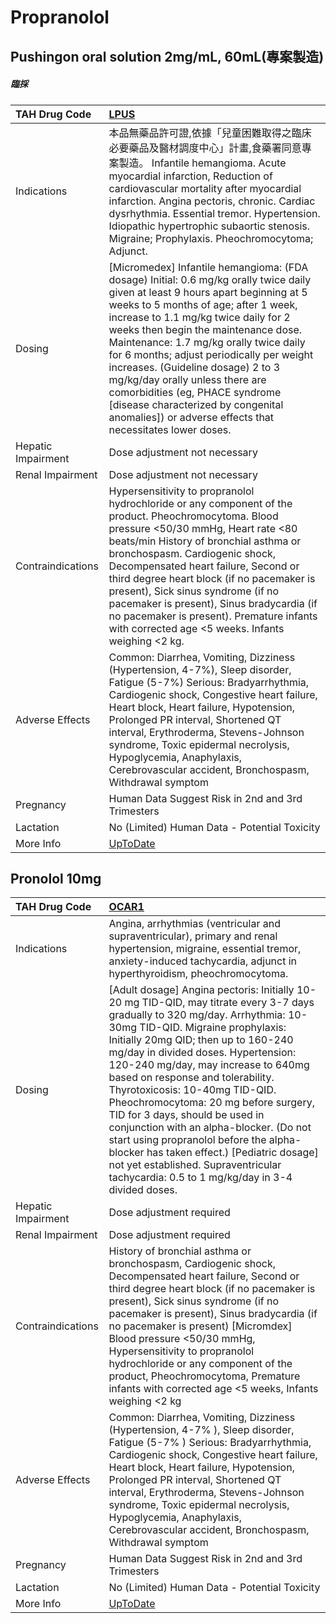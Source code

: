 # Propranolol

## Pushingon oral solution 2mg/mL, 60mL(專案製造)

##### 臨採

| TAH Drug Code      | [LPUS](https://www.tahsda.org.tw/drugs/hissearch.php?drug_code=LPUS)                                                                                                                                                                                                                                                                                                                                                                                                                                                                                        |
|:-------------------|:------------------------------------------------------------------------------------------------------------------------------------------------------------------------------------------------------------------------------------------------------------------------------------------------------------------------------------------------------------------------------------------------------------------------------------------------------------------------------------------------------------------------------------------------------------|
| Indications        | 本品無藥品許可證,依據「兒童困難取得之臨床必要藥品及醫材調度中心」計畫,食藥署同意專案製造。 Infantile hemangioma. Acute myocardial infarction, Reduction of cardiovascular mortality after myocardial infarction. Angina pectoris, chronic. Cardiac dysrhythmia. Essential tremor. Hypertension. Idiopathic hypertrophic subaortic stenosis. Migraine; Prophylaxis. Pheochromocytoma; Adjunct.                                                                                                                                                               |
| Dosing             | [Micromedex] Infantile hemangioma: (FDA dosage) Initial: 0.6 mg/kg orally twice daily given at least 9 hours apart beginning at 5 weeks to 5 months of age; after 1 week, increase to 1.1 mg/kg twice daily for 2 weeks then begin the maintenance dose. Maintenance: 1.7 mg/kg orally twice daily for 6 months; adjust periodically per weight increases. (Guideline dosage) 2 to 3 mg/kg/day orally unless there are comorbidities (eg, PHACE syndrome [disease characterized by congenital anomalies]) or adverse effects that necessitates lower doses. |
| Hepatic Impairment | Dose adjustment not necessary                                                                                                                                                                                                                                                                                                                                                                                                                                                                                                                               |
| Renal Impairment   | Dose adjustment not necessary                                                                                                                                                                                                                                                                                                                                                                                                                                                                                                                               |
| Contraindications  | Hypersensitivity to propranolol hydrochloride or any component of the product. Pheochromocytoma. Blood pressure <50/30 mmHg, Heart rate <80 beats/min History of bronchial asthma or bronchospasm. Cardiogenic shock, Decompensated heart failure, Second or third degree heart block (if no pacemaker is present), Sick sinus syndrome (if no pacemaker is present), Sinus bradycardia (if no pacemaker is present). Premature infants with corrected age <5 weeks. Infants weighing <2 kg.                                                                |
| Adverse Effects    | Common: Diarrhea, Vomiting, Dizziness (Hypertension, 4-7%), Sleep disorder, Fatigue (5-7%) Serious: Bradyarrhythmia, Cardiogenic shock, Congestive heart failure, Heart block, Heart failure, Hypotension, Prolonged PR interval, Shortened QT interval, Erythroderma, Stevens-Johnson syndrome, Toxic epidermal necrolysis, Hypoglycemia, Anaphylaxis, Cerebrovascular accident, Bronchospasm, Withdrawal symptom                                                                                                                                          |
| Pregnancy          | Human Data Suggest Risk in 2nd and 3rd Trimesters                                                                                                                                                                                                                                                                                                                                                                                                                                                                                                           |
| Lactation          | No (Limited) Human Data - Potential Toxicity                                                                                                                                                                                                                                                                                                                                                                                                                                                                                                                |
| More Info          | [UpToDate](https://www.uptodate.com/contents/propranolol-drug-information)                                                                                                                                                                                                                                                                                                                                                                                                                                                                                  |

## Pronolol 10mg

| TAH Drug Code      | [OCAR1](https://www.tahsda.org.tw/drugs/hissearch.php?drug_code=OCAR1)                                                                                                                                                                                                                                                                                                                                                                                                                                                                                                                                                                                              |
|:-------------------|:--------------------------------------------------------------------------------------------------------------------------------------------------------------------------------------------------------------------------------------------------------------------------------------------------------------------------------------------------------------------------------------------------------------------------------------------------------------------------------------------------------------------------------------------------------------------------------------------------------------------------------------------------------------------|
| Indications        | Angina, arrhythmias (ventricular and supraventricular), primary and renal hypertension, migraine, essential tremor, anxiety-induced tachycardia, adjunct in hyperthyroidism, pheochromocytoma.                                                                                                                                                                                                                                                                                                                                                                                                                                                                      |
| Dosing             | [Adult dosage] Angina pectoris: Initially 10-20 mg TID-QID, may titrate every 3-7 days gradually to 320 mg/day. Arrhythmia: 10-30mg TID-QID. Migraine prophylaxis: Initially 20mg QID; then up to 160-240 mg/day in divided doses. Hypertension: 120-240 mg/day, may increase to 640mg based on response and tolerability. Thyrotoxicosis: 10-40mg TID-QID. Pheochromocytoma: 20 mg before surgery, TID for 3 days, should be used in conjunction with an alpha-blocker. (Do not start using propranolol before the alpha-blocker has taken effect.) [Pediatric dosage] not yet established. Supraventricular tachycardia: 0.5 to 1 mg/kg/day in 3-4 divided doses. |
| Hepatic Impairment | Dose adjustment required                                                                                                                                                                                                                                                                                                                                                                                                                                                                                                                                                                                                                                            |
| Renal Impairment   | Dose adjustment required                                                                                                                                                                                                                                                                                                                                                                                                                                                                                                                                                                                                                                            |
| Contraindications  | History of bronchial asthma or bronchospasm, Cardiogenic shock, Decompensated heart failure, Second or third degree heart block (if no pacemaker is present), Sick sinus syndrome (if no pacemaker is present), Sinus bradycardia (if no pacemaker is present) [Micromdex] Blood pressure <50/30 mmHg, Hypersensitivity to propranolol hydrochloride or any component of the product, Pheochromocytoma, Premature infants with corrected age <5 weeks, Infants weighing <2 kg                                                                                                                                                                                       |
| Adverse Effects    | Common: Diarrhea, Vomiting, Dizziness (Hypertension, 4-7% ), Sleep disorder, Fatigue (5-7% ) Serious: Bradyarrhythmia, Cardiogenic shock, Congestive heart failure, Heart block, Heart failure, Hypotension, Prolonged PR interval, Shortened QT interval, Erythroderma, Stevens-Johnson syndrome, Toxic epidermal necrolysis, Hypoglycemia, Anaphylaxis, Cerebrovascular accident, Bronchospasm, Withdrawal symptom                                                                                                                                                                                                                                                |
| Pregnancy          | Human Data Suggest Risk in 2nd and 3rd Trimesters                                                                                                                                                                                                                                                                                                                                                                                                                                                                                                                                                                                                                   |
| Lactation          | No (Limited) Human Data - Potential Toxicity                                                                                                                                                                                                                                                                                                                                                                                                                                                                                                                                                                                                                        |
| More Info          | [UpToDate](https://www.uptodate.com/contents/propranolol-drug-information)                                                                                                                                                                                                                                                                                                                                                                                                                                                                                                                                                                                          |

